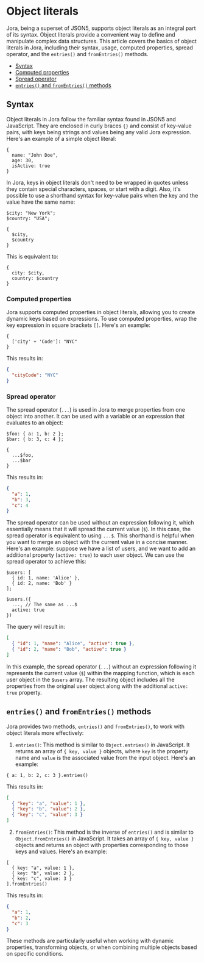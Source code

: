 # Object literals

Jora, being a superset of JSON5, supports object literals as an integral part of its syntax. Object literals provide a convenient way to define and manipulate complex data structures. This article covers the basics of object literals in Jora, including their syntax, usage, computed properties, spread operator, and the `entries()` and `fromEntries()` methods.

- [Syntax](#syntax)
- [Computed properties](#computed-properties)
- [Spread operator](#spread-operator)
- [`entries()` and `fromEntries()` methods](#entries-and-fromentries-methods)

## Syntax

Object literals in Jora follow the familiar syntax found in JSON5 and JavaScript. They are enclosed in curly braces `{}` and consist of key-value pairs, with keys being strings and values being any valid Jora expression. Here's an example of a simple object literal:

```jora
{
  name: "John Doe",
  age: 30,
  isActive: true
}
```

In Jora, keys in object literals don't need to be wrapped in quotes unless they contain special characters, spaces, or start with a digit. Also, it's possible to use a shorthand syntax for key-value pairs when the key and the value have the same name:

```jora
$city: "New York";
$country: "USA";

{
  $city,
  $country
}
```

This is equivalent to:

```jora
{
  city: $city,
  country: $country
}
```

### Computed properties

Jora supports computed properties in object literals, allowing you to create dynamic keys based on expressions. To use computed properties, wrap the key expression in square brackets `[]`. Here's an example:

```jora
{
  ['city' + 'Code']: "NYC"
}
```

This results in:

```json
{
  "cityCode": "NYC"
}
```

### Spread operator

The spread operator (`...`) is used in Jora to merge properties from one object into another. It can be used with a variable or an expression that evaluates to an object:

```jora
$foo: { a: 1, b: 2 };
$bar: { b: 3, c: 4 };

{
  ...$foo,
  ...$bar
}
```

This results in:

```json
{
  "a": 1,
  "b": 3,
  "c": 4
}
```

The spread operator can be used without an expression following it, which essentially means that it will spread the current value (`$`). In this case, the spread operator is equivalent to using `...$`. This shorthand is helpful when you want to merge an object with the current value in a concise manner. Here's an example: suppose we have a list of users, and we want to add an additional property (`active: true`) to each user object. We can use the spread operator to achieve this:

```jora
$users: [
  { id: 1, name: 'Alice' },
  { id: 2, name: 'Bob' }
];

$users.({
  ..., // The same as ...$
  active: true
})
```

The query will result in:

```json
[
  { "id": 1, "name": "Alice", "active": true },
  { "id": 2, "name": "Bob", "active": true }
]
```

In this example, the spread operator (`...`) without an expression following it represents the current value (`$`) within the mapping function, which is each user object in the `$users` array. The resulting object includes all the properties from the original user object along with the additional `active: true` property.

## `entries()` and `fromEntries()` methods

Jora provides two methods, `entries()` and `fromEntries()`, to work with object literals more effectively:

1. `entries()`: This method is similar to `Object.entries()` in JavaScript. It returns an array of `{ key, value }` objects, where `key` is the property name and `value` is the associated value from the input object. Here's an example:

```jora
{ a: 1, b: 2, c: 3 }.entries()
```

This results in:

```json
[
  { "key": "a", "value": 1 },
  { "key": "b", "value": 2 },
  { "key": "c", "value": 3 }
]
```

2. `fromEntries()`: This method is the inverse of `entries()` and is similar to `Object.fromEntries()` in JavaScript. It takes an array of `{ key, value }` objects and returns an object with properties corresponding to those keys and values. Here's an example:

```jora
[
  { key: "a", value: 1 },
  { key: "b", value: 2 },
  { key: "c", value: 3 }
].fromEntries()
```

This results in:

```json
{
  "a": 1,
  "b": 2,
  "c": 3
}
```

These methods are particularly useful when working with dynamic properties, transforming objects, or when combining multiple objects based on specific conditions.
